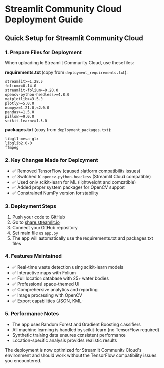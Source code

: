 # Streamlit Community Cloud Deployment Guide

## Quick Setup for Streamlit Community Cloud

### 1. Prepare Files for Deployment

When uploading to Streamlit Community Cloud, use these files:

**requirements.txt** (copy from `deployment_requirements.txt`):
```
streamlit>=1.28.0
folium>=0.14.0
streamlit-folium>=0.20.0
opencv-python-headless>=4.8.0
matplotlib>=3.5.0
plotly>=5.0.0
numpy>=1.21.0,<2.0.0
pandas>=1.5.0
pillow>=9.0.0
scikit-learn>=1.3.0
```

**packages.txt** (copy from `deployment_packages.txt`):
```
libgl1-mesa-glx
libglib2.0-0
ffmpeg
```

### 2. Key Changes Made for Deployment

- ✅ Removed TensorFlow (caused platform compatibility issues)
- ✅ Switched to `opencv-python-headless` (Streamlit Cloud compatible)
- ✅ Used only scikit-learn for ML (lightweight and compatible)
- ✅ Added proper system packages for OpenCV support
- ✅ Constrained NumPy version for stability

### 3. Deployment Steps

1. Push your code to GitHub
2. Go to [share.streamlit.io](https://share.streamlit.io)
3. Connect your GitHub repository
4. Set main file as `app.py`
5. The app will automatically use the requirements.txt and packages.txt files

### 4. Features Maintained

- ✅ Real-time waste detection using scikit-learn models
- ✅ Interactive maps with Folium
- ✅ Full location database with 25+ water bodies
- ✅ Professional space-themed UI
- ✅ Comprehensive analytics and reporting
- ✅ Image processing with OpenCV
- ✅ Export capabilities (JSON, KML)

### 5. Performance Notes

- The app uses Random Forest and Gradient Boosting classifiers
- All machine learning is handled by scikit-learn (no TensorFlow required)
- Synthetic training data ensures consistent performance
- Location-specific analysis provides realistic results

The deployment is now optimized for Streamlit Community Cloud's environment and should work without the TensorFlow compatibility issues you encountered.